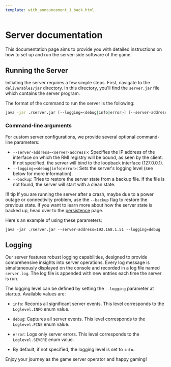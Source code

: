 ```yaml
---
template: with_announcement_1_back.html
---
```


# Server documentation

This documentation page aims to provide you with detailed instructions on how to set up and run the server-side software of the game.

## Running the Server

Initiating the server requires a few simple steps. First, navigate to the `deliverables/jar` directory. In this directory, you'll find the `server.jar` file which contains the server program.

The format of the command to run the server is the following:

```sh
java -jar ./server.jar [--logging=<debug|info|error>] [--server-address=<server-address>]
```

### Command-line arguments

For custom server configurations, we provide several optional command-line parameters:

- `--server-address=<server-address>`: Specifies the IP address of the interface on which the RMI registry will be bound, as seen by the client. If not specified, the server will bind to the loopback interface (127.0.0.1).
- `--logging=<debug|info|error>`: Sets the server's logging level (see below for more information).
- `--backup`: Tries to restore the server state from a backup file. If the file is not found, the server will start with a clean state.

!!! tip
    If you are running the server after a crash, maybe due to a power outage or connectivity problem, use the `--backup`
    flag to restore the previous state. If you want to learn more about how the server state is backed up, head over to the [persistence](../advanced-features/persistence/index.md) page.

Here's an example of using these parameters:

```console
java -jar ./server.jar --server-address=192.168.1.51 --logging=debug
```

## Logging

Our server features robust logging capabilities, designed to provide comprehensive insights into server operations.
Every log message is simultaneously displayed on the console and recorded in a log file named `server.log`.
The log file is appended with new entries each time the server is run.

The logging level can be defined by setting the `--logging` parameter at startup. Available values are:

- `info`: Records all significant server events. This level corresponds to the `Loglevel.INFO` enum value.
- `debug`: Captures all server events. This level corresponds to the `Loglevel.FINE` enum value.
- `error`: Logs only server errors. This level corresponds to the `Loglevel.SEVERE` enum value.

- By default, if not specified, the logging level is set to `info`.

Enjoy your journey as the game server operator and happy gaming!
